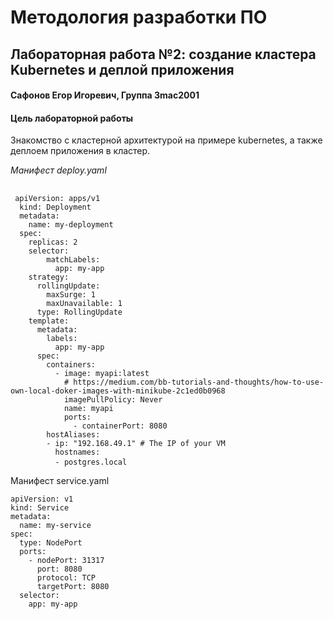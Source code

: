 <h1> Методология разработки ПО</h2>
<h2> Лабораторная работа №2: создание кластера Kubernetes и деплой приложения 
<h4> Сафонов Егор Игоревич, Группа 3mac2001</h4>
<h4>Цель лабораторной работы</h4> 
Знакомство с кластерной архитектурой на примере kubernetes, а также деплоем приложения в кластер.

*Манифест deploy.yaml*
<pre>
 <code class = "yaml">
 apiVersion: apps/v1
  kind: Deployment
  metadata:
    name: my-deployment
  spec:
    replicas: 2
    selector:
        matchLabels:
          app: my-app
    strategy:
      rollingUpdate:
        maxSurge: 1
        maxUnavailable: 1
      type: RollingUpdate
    template:
      metadata:
        labels:
          app: my-app
      spec:
        containers:
          - image: myapi:latest
            # https://medium.com/bb-tutorials-and-thoughts/how-to-use-own-local-doker-images-with-minikube-2c1ed0b0968
            imagePullPolicy: Never 
            name: myapi
            ports:
              - containerPort: 8080
        hostAliases:
        - ip: "192.168.49.1" # The IP of your VM
          hostnames:
          - postgres.local</code> 
</pre>

Манифест service.yaml
<pre>
<code class = "yaml">apiVersion: v1
kind: Service
metadata:
  name: my-service
spec:
  type: NodePort
  ports:
    - nodePort: 31317
      port: 8080
      protocol: TCP
      targetPort: 8080
  selector:
    app: my-app</code>
</pre>

